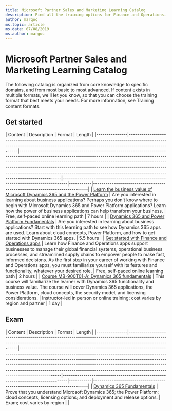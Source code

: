 ```yaml
---
title: Microsoft Partner Sales and Marketing Learning Catalog
description: Find all the training options for Finance and Operations.
author: margoc
ms.topic: article
ms.date: 07/08/2019
ms.author: margoc
---
```


# Microsoft Partner Sales and Marketing Learning Catalog

The following catalog is organized from core knowledge to specific domains, and from most basic to most advanced. If content exists in multiple formats, we'll let you know, so that you can choose the training format that best meets your needs. For more information, see Training content formats. 

## Get started
| Content  | Description  | Format  | Length    | 
|---------------|------------------------------------------------------------------------------------------------------------------------------------------------------------------------------------|--------------------------------------------------------------------------------------------------------------------------------------------------------------------------------------------------------------------------------------------------------------------------------------------------------------------------------------------------------------------------------------------------------------------------|--------------------------------------------------------------------------------|-----------|---------------------------------------------------------------------------|
| [Learn the business value of Microsoft Dynamics 365 and the Power Platform](https://docs.microsoft.com/learn/paths/learn-business-value-of-dynamics-365-and-power-platform/) | Are you interested in learning about business applications? Perhaps you don’t know where to begin with Microsoft Dynamics 365 and Power Platform applications? Learn how the power of business applications can help transform your business.  | Free, self-paced online learning path                                          | 7 hours |
| [Dynamics 365 and Power Platform Fundamentals](https://docs.microsoft.com/learn/paths/dyn-power-plat-bus-app-fundamentals/)  | Are you interested in learning about business applications? Start with this learning path to see how Dynamics 365 apps are used. Learn about cloud concepts, Power Platform, and how to get started with Dynamics 365 apps. | 5.5 hours |
| [Get started with Finance and Operations apps](https://docs.microsoft.com/learn/paths/get-started-with-dynamics-365-for-finance-and-ops/)  | Learn how Finance and Operations apps support businesses to manage their global financial systems, operational business processes, and streamlined supply chains to empower people to make fast, informed decisions. As the first step in your career of working with Finance and Operations apps, you must familiarize yourself with its features and functionality, whatever your desired role. | Free, self-paced online learning path   | 2 hours |
| [Course MB-900T01-A: Dynamics 365 fundamentals](https://www.microsoft.com/learning/course.aspx?cid=MB-900T01)  | This course will familiarize the learner with Dynamics 365 functionality and business value. The course will cover Dynamics 365 applications, the Power Platform, cloud concepts, the security model, and licensing considerations.  | Instructor-led in person or online training; cost varies by region and partner | 1 day     |
## Exam
| Content  | Description  | Format | Length    | 
|---------------|------------------------------------------------------------------------------------------------------------------------------------------------------------------------------------|--------------------------------------------------------------------------------------------------------------------------------------------------------------------------------------------------------------------------------------------------------------------------------------------------------------------------------------------------------------------------------------------------------------------------|--------------------------------------------------------------------------------|-----------|---------------------------------------------------------------------------|
| [Dynamics 365 Fundamentals](https://docs.microsoft.com/learn/certifications/d365-fundamentals?wt.mc_id=learningredirect_certs-web-wwl)                                                                                       | Prove that you understand Microsoft Dynamics 365; the Power Platform; cloud concepts; licensing options; and deployment and release options.                                                                                                                                                                                                                                                                             | Exam; cost varies by region                                                    |           |
